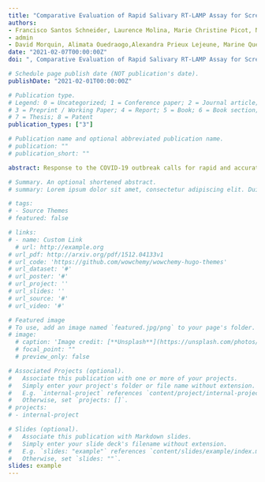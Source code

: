 ```yaml
---
title: "Comparative Evaluation of Rapid Salivary RT-LAMP Assay for Screening of SARS-CoV-2 Infection"
authors:
- Francisco Santos Schneider, Laurence Molina, Marie Christine Picot, Nicolas L’Helgoualch, Julien Espeut, Pierre Champigneux, Mellis Alali, Julie Baptiste, Lise Cardeur, Christophe Carniel, Daniel Dedisse, Benjamin Dubuc, Hugo Fenech, Vincent Foulongne, Carole Gaillard, Florence Galtier, Alain Makinson, Gregory Marin
- admin
- David Morquin, Alimata Ouedraogo,Alexandra Prieux Lejeune, Marine Quenot, Pierre Keiflin, Francisco Chega Robles, Caroline Rodriges Rego, Nicolas Salvetat, Charline Trento, Diana Vetter, Franck Molina, Jacques Reynes
date: "2021-02-07T00:00:00Z"
doi: ", Comparative Evaluation of Rapid Salivary RT-LAMP Assay for Screening of SARS-CoV-2 Infection. Available at SSRN: https://ssrn.com/abstract=3774184 or http://dx.doi.org/10.2139/ssrn.3774184"

# Schedule page publish date (NOT publication's date).
publishDate: "2021-02-01T00:00:00Z"

# Publication type.
# Legend: 0 = Uncategorized; 1 = Conference paper; 2 = Journal article;
# 3 = Preprint / Working Paper; 4 = Report; 5 = Book; 6 = Book section;
# 7 = Thesis; 8 = Patent
publication_types: ["3"]

# Publication name and optional abbreviated publication name.
# publication: ""
# publication_short: ""

abstract: Response to the COVID-19 outbreak calls for rapid and accurate diagnostic tests to control the pandemic outbreak. We aimed to evaluate saliva specimen as well as rapid RT-LAMP test for diagnosis of severe acute respiratory syndrome coronavirus 2 (SARS-CoV-2) infection. This monocentric study screened outpatients that were either symptomatic or contact-cases of a COVID-19 confirmed case.Nasopharyngeal-swabs (NPS) and saliva were collected simultaneously and tested by RT-qPCR. Saliva samples were also analyzed using an extraction-free rapid RT-LAMP test (EasyCOV®). Infected participants were those with a positive (Ct value <35) NP and/or salivary RT-qPCR (Composite Reference Test, CRTest). Between the 1st September and the 7th of October 2020, samples of 443 adults were collected and analyzed. The mean age was 32·2 years, 59·4% declared mild symptoms at the time of sampling and 40·6% were asymptomatic. Positivity rate of NP and/or salivary RT-qPCR was 16·0% (71/443) and the concordance between these two methods was 87·3%. Sensitivity and specificity of RT-LAMP compared to CRTest were 85·9% (95% CI 77·8%-94·0%) and 99·5% (98·7%-100%), respectively. RT-LAMP accuracy was 91·0% and 98·2% compared to NP and salivary RT-qPCR, respectively. All 52 participants with a salivary RT-qPCR Ct value <31 were positive by RT-LAMP. Performances of RT-LAMP for symptomatic and asymptomatic participants were similar.

# Summary. An optional shortened abstract.
# summary: Lorem ipsum dolor sit amet, consectetur adipiscing elit. Duis posuere tellus ac convallis placerat. Proin tincidunt magna sed ex sollicitudin condimentum.

# tags:
# - Source Themes
# featured: false

# links:
# - name: Custom Link
  # url: http://example.org
# url_pdf: http://arxiv.org/pdf/1512.04133v1
# url_code: 'https://github.com/wowchemy/wowchemy-hugo-themes'
# url_dataset: '#'
# url_poster: '#'
# url_project: ''
# url_slides: ''
# url_source: '#'
# url_video: '#'

# Featured image
# To use, add an image named `featured.jpg/png` to your page's folder. 
# image:
  # caption: 'Image credit: [**Unsplash**](https://unsplash.com/photos/s9CC2SKySJM)'
  # focal_point: ""
  # preview_only: false

# Associated Projects (optional).
#   Associate this publication with one or more of your projects.
#   Simply enter your project's folder or file name without extension.
#   E.g. `internal-project` references `content/project/internal-project/index.md`.
#   Otherwise, set `projects: []`.
# projects:
# - internal-project

# Slides (optional).
#   Associate this publication with Markdown slides.
#   Simply enter your slide deck's filename without extension.
#   E.g. `slides: "example"` references `content/slides/example/index.md`.
#   Otherwise, set `slides: ""`.
slides: example
---
```

